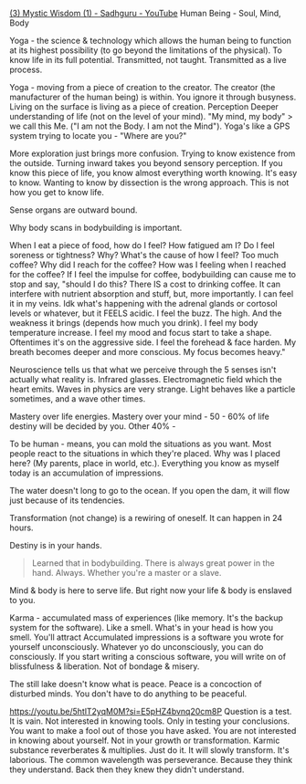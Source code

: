 [(3) Mystic Wisdom (1) - Sadhguru - YouTube](https://www.youtube.com/watch?v=K-PkUphRVGU)
Human Being - Soul, Mind, Body

Yoga - the science & technology which allows the human being to function at its highest possibility (to go beyond the limitations of the physical). To know life in its full potential. Transmitted, not taught. Transmitted as a live process.

Yoga - moving from a piece of creation to the creator. The creator (the manufacturer of the human being) is within. You ignore it through busyness. Living on the surface is living as a piece of creation.
Perception
Deeper understanding of life (not on the level of your mind).
"My mind, my body" > we call this Me. ("I am not the Body. I am not the Mind"). Yoga's like a GPS system trying to locate you - "Where are you?"

More exploration just brings more confusion. Trying to know existence from the outside. Turning inward takes you beyond sensory perception. If you know this piece of life, you know almost everything worth knowing. It's easy to know.
Wanting to know by dissection is the wrong approach. This is not how you get to know life.

Sense organs are outward bound.

Why body scans in bodybuilding is important.

When I eat a piece of food, how do I feel?
How fatigued am I? Do I feel soreness or tightness? Why? What's the cause of how I feel? Too much coffee? Why did I reach for the coffee? How was I feeling when I reached for the coffee? If I feel the impulse for coffee, bodybuilding can cause me to stop and say, "should I do this? There IS a cost to drinking coffee. It can interfere with nutrient absorption and stuff, but, more importantly. I can feel it in my veins. Idk what's happening with the adrenal glands or cortosol levels or whatever, but it FEELS acidic. I feel the buzz. The high. And the weakness it brings (depends how much you drink). I feel my body temperature increase. I feel my mood and focus start to take a shape. Oftentimes it's on the aggressive side. I feel the forehead & face harden. My breath becomes deeper and more conscious. My focus becomes heavy."

Neuroscience tells us that what we perceive through the 5 senses isn't actually what reality is.
Infrared glasses.
Electromagnetic field which the heart emits.
Waves in physics are very strange. Light behaves like a particle sometimes, and a wave other times.

Mastery over life energies.
Mastery over your mind - 50 - 60% of life destiny will be decided by you.
Other 40% - 

To be human - means, you can mold the situations as you want.
Most people react to the situations in which they're placed.
Why was I placed here? (My parents, place in world, etc.).
Everything you know as myself today is an accumulation of impressions.

The water doesn't long to go to the ocean. If you open the dam, it will flow just because of its tendencies.

Transformation (not change) is a rewiring of oneself. It can happen in 24 hours.

Destiny is in your hands.
> Learned that in bodybuilding. There is always great power in the hand. Always. Whether you're a master or a slave.

Mind & body is here to serve life. But right now your life & body is enslaved to you.

Karma - accumulated mass of experiences (like memory. It's the backup system for the software). Like a smell. What's in your head is how you smell. You'll attract 
Accumulated impressions is a software you wrote for yourself unconsciously.
Whatever yo do unconsciously, you can do consciously. If you start writing a conscious software, you will write on of blissfulness & liberation. Not of bondage & misery.

The still lake doesn't know what is peace. Peace is a concoction of disturbed minds. You don't have to do anything to be peaceful.

https://youtu.be/5htlT2yqM0M?si=E5pHZ4bvnq20cm8P
Question is a test. It is vain. Not interested in knowing tools. Only in testing your conclusions. You want to make a fool out of those you have asked. You are not interested in knowing about yourself. Not in your growth or transformation.
Karmic substance reverberates & multiplies.
Just do it. It will slowly transform. It's laborious.
The common wavelength was perseverance. Because they think they understand. Back then they knew they didn't understand.